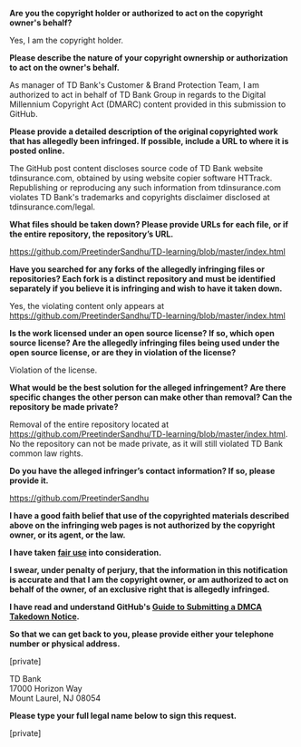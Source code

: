 **Are you the copyright holder or authorized to act on the copyright owner's behalf?**

Yes, I am the copyright holder.

**Please describe the nature of your copyright ownership or authorization to act on the owner's behalf.**

As manager of TD Bank's Customer & Brand Protection Team, I am authorized to act in behalf of TD Bank Group in regards to the Digital Millennium Copyright Act (DMARC) content provided in this submission to GitHub.

**Please provide a detailed description of the original copyrighted work that has allegedly been infringed. If possible, include a URL to where it is posted online.**

The GitHub post content discloses source code of TD Bank website tdinsurance.com, obtained by using website copier software HTTrack. Republishing or reproducing any such information from tdinsurance.com violates TD Bank's trademarks and copyrights disclaimer disclosed at tdinsurance.com/legal.

**What files should be taken down? Please provide URLs for each file, or if the entire repository, the repository’s URL.**

https://github.com/PreetinderSandhu/TD-learning/blob/master/index.html

**Have you searched for any forks of the allegedly infringing files or repositories? Each fork is a distinct repository and must be identified separately if you believe it is infringing and wish to have it taken down.**

Yes, the violating content only appears at https://github.com/PreetinderSandhu/TD-learning/blob/master/index.html

**Is the work licensed under an open source license? If so, which open source license? Are the allegedly infringing files being used under the open source license, or are they in violation of the license?**

Violation of the license.

**What would be the best solution for the alleged infringement? Are there specific changes the other person can make other than removal? Can the repository be made private?**

Removal of the entire repository located at https://github.com/PreetinderSandhu/TD-learning/blob/master/index.html. No the repository can not be made private, as it will still violated TD Bank common law rights.

**Do you have the alleged infringer’s contact information? If so, please provide it.**

https://github.com/PreetinderSandhu

**I have a good faith belief that use of the copyrighted materials described above on the infringing web pages is not authorized by the copyright owner, or its agent, or the law.**

**I have taken <a href="https://www.lumendatabase.org/topics/22">fair use</a> into consideration.**

**I swear, under penalty of perjury, that the information in this notification is accurate and that I am the copyright owner, or am authorized to act on behalf of the owner, of an exclusive right that is allegedly infringed.**

**I have read and understand GitHub's <a href="https://help.github.com/articles/guide-to-submitting-a-dmca-takedown-notice/">Guide to Submitting a DMCA Takedown Notice</a>.**

**So that we can get back to you, please provide either your telephone number or physical address.**

[private]

TD Bank  
17000 Horizon Way  
Mount Laurel, NJ 08054

**Please type your full legal name below to sign this request.**

[private]

